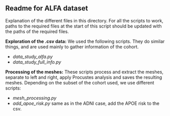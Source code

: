## Readme for ALFA dataset
Explanation of the different files in this directory. For all the scripts to work, paths to the required files at the start of this script should be updated with the paths of the required files.

**Exploration of the .csv data:** We used the following scripts. They do similar things, and are used mainly to gather information of the cohort.

* *data_study_alfa.py* 
* *data_study_full_info.py*

**Processing of the meshes:** These scripts process and extract the meshes, separate to left and right, apply Procustes analysis and saves the resulting meshes. Depending on the subset of the cohort used, we use different scripts: 

* *mesh_processing.py*
* *add_apoe_risk.py* same as in the ADNI case, add the APOE risk to the csv.
